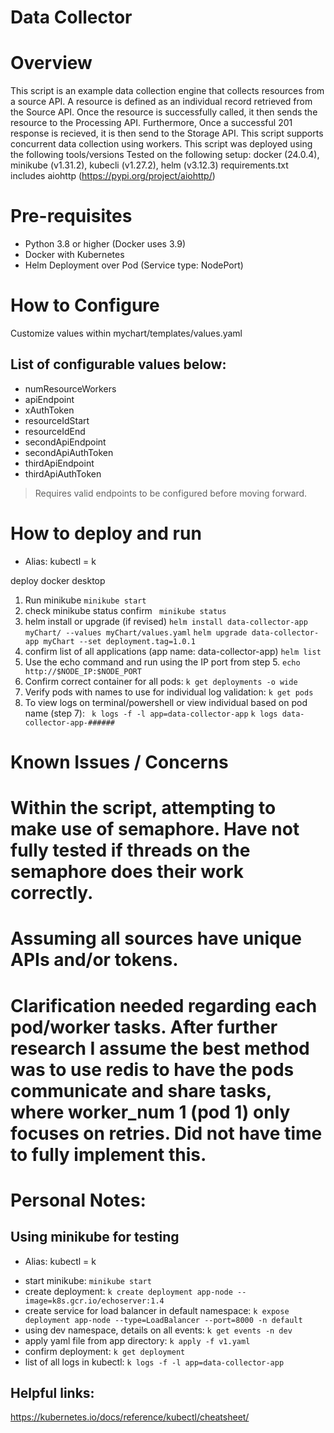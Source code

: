 # Data Collector

# Overview 
 This script is an example data collection engine that collects resources from a source API. A resource is defined as an individual record retrieved from the Source API.
 Once the resource is successfully called, it then sends the resource to the Processing API. Furthermore, Once a successful 201 response is recieved, it is then send to the Storage API.
 This script supports concurrent data collection using workers. This script was deployed using the following tools/versions
 Tested on the following setup: docker (24.0.4), minikube (v1.31.2), kubecli (v1.27.2), helm (v3.12.3)
 requirements.txt includes aiohttp (https://pypi.org/project/aiohttp/)

# Pre-requisites 
* Python 3.8 or higher (Docker uses 3.9)
* Docker with Kubernetes 
* Helm Deployment over Pod (Service type: NodePort)

# How to Configure
 Customize values within mychart/templates/values.yaml
## List of configurable values below: 
* numResourceWorkers
* apiEndpoint
* xAuthToken
* resourceIdStart
* resourceIdEnd
* secondApiEndpoint
* secondApiAuthToken
* thirdApiEndpoint
* thirdApiAuthToken

> Requires valid endpoints to be configured before moving forward.

# How to deploy and run 
* Alias: kubectl = k

 deploy docker desktop 
1. Run minikube 
``` minikube start ```
2. check minikube status confirm 
``` minikube status```
3. helm install or upgrade (if revised)
``` helm install data-collector-app myChart/ --values myChart/values.yaml ```
``` helm upgrade data-collector-app myChart --set deployment.tag=1.0.1 ```
4. confirm list of all applications (app name: data-collector-app)
``` helm list ``` 
5. Use the echo command and run using the IP port from step 5. 
  ``` echo http://$NODE_IP:$NODE_PORT ```
6. Confirm correct container for all pods:
``` k get deployments -o wide ```
7. Verify pods with names to use for individual log validation:
``` k get pods ```
8. To view logs on terminal/powershell or view individual based on pod name (step 7): 
``` k logs -f -l app=data-collector-app```
``` k logs data-collector-app-###### ```

# Known Issues / Concerns 
# Within the script, attempting to make use of semaphore. Have not fully tested if threads on the semaphore does their work correctly. 
# Assuming all sources have unique APIs and/or tokens. 
# Clarification needed regarding each pod/worker tasks. After further research I assume the best method was to use redis to have the pods communicate and share tasks, where worker_num 1 (pod 1) only focuses on retries. Did not have time to fully implement this. 

# Personal Notes:
## Using minikube for testing
* Alias: kubectl = k
 - start minikube:
``` minikube start ```
 - create deployment: 
``` k create deployment app-node --image=k8s.gcr.io/echoserver:1.4 ```
 - create service for load balancer in default namespace:
``` k expose deployment app-node --type=LoadBalancer --port=8000 -n default ```
 - using dev namespace, details on all events: 
``` k get events -n dev ```
 - apply yaml file from app directory:
``` k apply -f v1.yaml ```
 - confirm deployment:
``` k get deployment ```
 - list of all logs in kubectl:
``` k logs -f -l app=data-collector-app ```

## Helpful links: 
https://kubernetes.io/docs/reference/kubectl/cheatsheet/